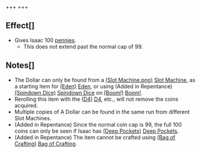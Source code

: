 +++
+++

Effect[]
--------


* Gives Isaac 100 [pennies](/wiki/Coin "Coin").
	+ This does not extend past the normal cap of 99.


Notes[]
-------


* The Dollar can only be found from a [(Slot Machine.png)](https://static.wikia.nocookie.net/bindingofisaacre_gamepedia/images/f/fe/Slot_Machine.png/revision/latest?cb=20210825012434) [Slot Machine](/wiki/Machines#Slot_Machine "Machines"), as a starting item for  [(Eden)](/wiki/Eden "Eden") [Eden](/wiki/Eden "Eden"), or using (Added in Repentance)[(Spindown Dice)](/wiki/Spindown_Dice "Spindown Dice") [Spindown Dice](/wiki/Spindown_Dice "Spindown Dice") on [(Boom!)](/wiki/Boom! "Boom!") [Boom!](/wiki/Boom! "Boom!").
* Rerolling this item with the [(D4)](/wiki/D4 "D4") [D4](/wiki/D4 "D4"), etc., will not remove the coins acquired.
* Multiple copies of A Dollar can be found in the same run from different Slot Machines.
* (Added in Repentance) Since the normal coin cap is 99, the full 100 coins can only be seen if Isaac has [(Deep Pockets)](/wiki/Deep_Pockets "Deep Pockets") [Deep Pockets](/wiki/Deep_Pockets "Deep Pockets").
* (Added in Repentance) The item cannot be crafted using [(Bag of Crafting)](/wiki/Bag_of_Crafting "Bag of Crafting") [Bag of Crafting](/wiki/Bag_of_Crafting "Bag of Crafting").


